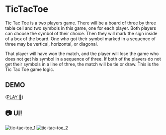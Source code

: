 # TicTacToe
Tic Tac Toe is a two players game. There will be a board of three by three table cell and two symbols in this game, one for each player. Both players can choose the symbol of their choice. Then they will mark the sign inside of a box of the board. One who got their symbol marked in a sequence of three may be vertical, horizontal, or diagonal.

That player will have won the match, and the player will lose the game who does not get his symbol in a sequence of three. If both of the players do not get their symbols in a line of three, the match will be tie or draw.  This is the Tic Tac Toe game logic.

## DEMO
 ([PLAY 🚀]( https://gregoryannn.github.io/Tic-Tac-Toe-v1/))


## 📷 UI!

![tic-tac-toe_1](https://user-images.githubusercontent.com/32854050/157657278-3aeafe82-450d-4bd3-bf53-24eecaa9a0ff.jpg)
![tic-tac-toe_2](https://user-images.githubusercontent.com/32854050/157657276-7767987f-b2d9-443f-97b5-48a6e488f999.jpg)
